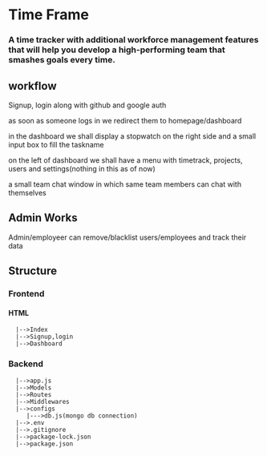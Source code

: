 # Time Frame

### A time tracker with additional workforce management features that will help you develop a high-performing team that smashes goals every time.

## workflow
Signup, login along with github and google auth

as soon as someone logs in we redirect them to homepage/dashboard


in the dashboard we shall display a stopwatch on the right side and a small input box to fill the taskname

on the left of dashboard we shall have a menu with timetrack, projects, users and settings(nothing in this as of now)


a small team chat window in which same team members can chat with themselves 


## Admin Works
Admin/employeer can remove/blacklist users/employees and track their data


## Structure

### Frontend
#### HTML
      |-->Index
      |-->Signup,login
      |-->Dashboard
     
 
### Backend
      |-->app.js
      |-->Models
      |-->Routes
      |-->Middlewares
      |-->configs
         |--->db.js(mongo db connection)
      |-->.env
      |-->.gitignore
      |-->package-lock.json
      |-->package.json

